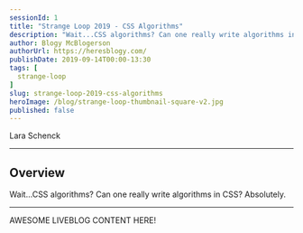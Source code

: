 ```yaml
---
sessionId: 1
title: "Strange Loop 2019 - CSS Algorithms"
description: "Wait...CSS algorithms? Can one really write algorithms in CSS? Absolutely."
author: Blogy McBlogerson
authorUrl: https://heresblogy.com/
publishDate: 2019-09-14T00:00-13:30
tags: [
  strange-loop
]
slug: strange-loop-2019-css-algorithms
heroImage: /blog/strange-loop-thumbnail-square-v2.jpg
published: false
---
```


<div class="container p-0 liveblog-presenters">
  <div class="row m-0">
      <p class=" mr-12 m-0">
        <span class="liveblog-presenters__name">Lara Schenck</span>
        <a href="https://twitter.com/laras126" target="_blank" title="Twitter"><i class="fa fa-twitter pr-2"></i></a>
        <a href="https://github.com/laras126" target="_blank" title="GitHub"><i class="fa fa-github pr-2"></i></a>
        <a href="https://notlaura.com" target="_blank" title="Speaker's site"><i class="fa fa-globe pr-2"></i></a>
      </p>
  </div>
</div>

---

## Overview

Wait...CSS algorithms? Can one really write algorithms in CSS? Absolutely.

---

AWESOME LIVEBLOG CONTENT HERE!

<!-- Note on images
  Images (e.g. my_image.jpg) should be put in the `website/static/blog/strange-loop-2019` directory, with the path to the image in your post being `/blog/strange-loop-2019/my_image.jpg`. If you'd rather host the images somewhere else for ease of use, that's fine too.

  Please also try to keep your images to a reasonable size by:
    - Using JPEG compression, unless image is mostly solid color 
    - JPEG compression set between 60%-80%
    - Resizing the image to be no wider then 750px
    - If PNG, use a tool like ImageOptim (https://imageoptim.com/mac) to optimize the file size

  I suggest re-sizing and compressing all the images in one batch as a last step.
-->  
